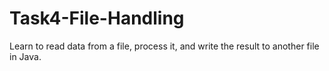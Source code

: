 # Task4-File-Handling
Learn to read data from a file, process it, and write the result to another file in Java.
